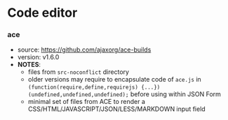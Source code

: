 # Code editor

### ace
* source: https://github.com/ajaxorg/ace-builds
* version: v1.6.0
* __NOTES__:
  - files from `src-noconflict` directory
  - older versions may require to encapsulate code of `ace.js` in `(function(require,define,requirejs) {...})(undefined,undefined,undefined);` before using within JSON Form
  - minimal set of files from ACE to render a CSS/HTML/JAVASCRIPT/JSON/LESS/MARKDOWN input field

